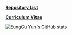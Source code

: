 **[Repository List](https://github.com/yuneg11/yuneg11/blob/master/RepositoryList.md)**  

**[Curriculum Vitae](https://github.com/yuneg11/yuneg11/blob/master/CurriculumVitae.md)**  

![EungGu Yun's GitHub stats](https://github-readme-stats.vercel.app/api?username=yuneg11)
